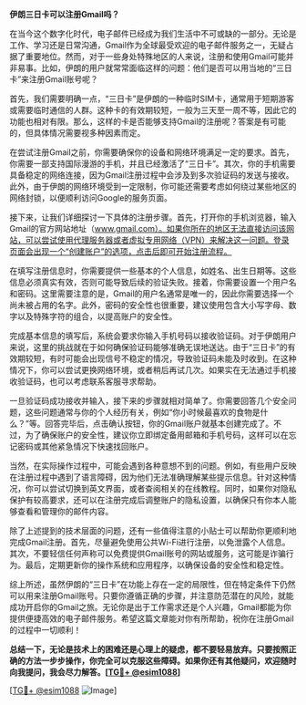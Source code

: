 **伊朗三日卡可以注册Gmail吗？**

在当今这个数字化时代，电子邮件已经成为我们生活中不可或缺的一部分。无论是工作、学习还是日常沟通，Gmail作为全球最受欢迎的电子邮件服务之一，无疑占据了重要地位。然而，对于一些身处特殊地区的人来说，注册和使用Gmail可能并非易事。比如，伊朗的用户就常常面临这样的问题：他们是否可以用当地的“三日卡”来注册Gmail账号呢？

首先，我们需要明确一点，“三日卡”是伊朗的一种临时SIM卡，通常用于短期游客或需要临时通信的人群。这种卡的有效期较短，一般为三天至一周不等，因此它的功能也相对有限。那么，这样的卡是否能够支持Gmail的注册呢？答案是有可能的，但具体情况需要视多种因素而定。

在尝试注册Gmail之前，你需要确保你的设备和网络环境满足一定的要求。首先，你需要一部支持国际漫游的手机，并且已经激活了“三日卡”。其次，你的手机需要具备稳定的网络连接，因为Gmail注册过程中会涉及到多次验证码的发送与接收。此外，由于伊朗的网络环境受到一定限制，你可能还需要考虑如何绕过某些地区的网络封锁，以便顺利访问Google的服务页面。

接下来，让我们详细探讨一下具体的注册步骤。首先，打开你的手机浏览器，输入Gmail的官方网站地址（www.gmail.com）。如果你所在的地区无法直接访问该网站，可以尝试使用代理服务器或者虚拟专用网络（VPN）来解决这一问题。登录页面会出现一个“创建账户”的选项，点击后即可开始注册流程。

在填写注册信息时，你需要提供一些基本的个人信息，如姓名、出生日期等。这些信息必须真实有效，否则可能导致后续的验证失败。接着，你需要设置一个用户名和密码。这里需要注意的是，Gmail的用户名通常是唯一的，因此你需要选择一个尚未被占用的名字。此外，密码的安全性也很重要，建议使用包含大小写字母、数字以及特殊字符的组合，以提高账户的安全性。

完成基本信息的填写后，系统会要求你输入手机号码以接收验证码。对于伊朗用户来说，这里的挑战就在于如何确保验证码能够准确无误地送达。由于“三日卡”的有效期较短，有时可能会出现信号不稳定的情况，导致验证码未能及时收到。在这种情况下，你可以尝试更换网络环境，或者稍后再试几次。如果实在无法通过手机接收验证码，也可以考虑联系客服寻求帮助。

一旦验证码成功接收并输入，接下来的步骤就相对简单了。你需要回答几个安全问题，这些问题通常与你的个人经历有关，例如“你小时候最喜欢的食物是什么？”等。回答完毕后，点击确认按钮，你的Gmail账户就基本创建完成了。不过，为了确保账户的安全性，建议你立即绑定备用邮箱和手机号码，这样可以在忘记密码或其他紧急情况下快速找回账户。

当然，在实际操作过程中，可能会遇到各种意想不到的问题。例如，有些用户反映在注册过程中遇到了语言障碍，因为他们无法准确理解某些提示信息。针对这种情况，你可以尝试切换到英文界面，或者查阅相关的在线教程。同时，如果你对隐私保护有较高要求，还可以在注册完成后调整账户的隐私设置，以确保只有你本人能够查看和管理你的邮件内容。

除了上述提到的技术层面的问题，还有一些值得注意的小贴士可以帮助你更顺利地完成Gmail注册。首先，尽量避免使用公共Wi-Fi进行注册，以免泄露个人信息。其次，不要轻信任何声称可以免费提供Gmail账号的网站或服务，这可能是诈骗行为。最后，定期更新你的操作系统和应用程序，以确保设备的安全性和稳定性。

综上所述，虽然伊朗的“三日卡”在功能上存在一定的局限性，但在特定条件下仍然可以用来注册Gmail账号。只要你遵循正确的步骤，并注意防范潜在的风险，就能成功开启你的Gmail之旅。无论你是出于工作需求还是个人兴趣，Gmail都能为你提供便捷高效的电子邮件服务。希望这篇文章能对你有所帮助，祝你在注册Gmail的过程中一切顺利！

**总结一下，无论是技术上的困难还是心理上的疑虑，都不要轻易放弃。只要按照正确的方法一步步操作，你完全可以克服这些障碍。如果你还有其他疑问，欢迎随时向我提问，我会尽力解答。[[TG💪+ @esim1088](https://t.me/s/esim1088)]**

[[TG💪+ @esim1088](https://t.me/s/esim1088) ![Image](https://i.postimg.cc/4NQfJmqS/Snipaste-2025-05-13-00-14-12.png)]